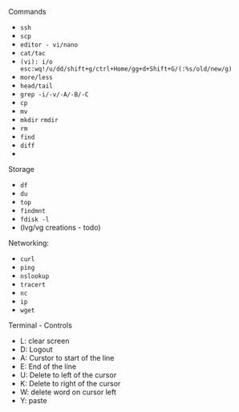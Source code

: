 Commands

- `ssh`
- `scp`
- `editor - vi/nano`
- `cat/tac`
- `(vi): i/o esc:wq!/u/dd/shift+g/ctrl+Home/gg+d+Shift+G/(:%s/old/new/g)`
- `more/less`
- `head/tail`
- `grep -i/-v/-A/-B/-C`
- `cp`
- `mv`
- `mkdir`  `rmdir`
- `rm`
- `find`
- `diff`
- 

Storage
- `df`
- `du`
- `top`
- `findmnt`
- `fdisk -l`
- (lvg/vg creations - todo)

Networking:
- `curl`
- `ping`
- `nslookup`
- `tracert`
- `nc`
- `ip`
- `wget`

Terminal - Controls

- L: clear screen
- D: Logout
- A: Curstor to start of the line
- E: End of the line
- U: Delete to left of the cursor
- K: Delete to right of the cursor
- W: delete word on cursor left
- Y: paste
